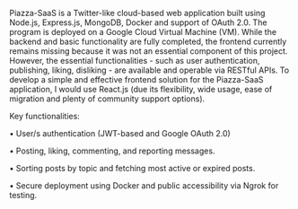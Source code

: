 Piazza-SaaS is a Twitter-like cloud-based web application built using Node.js, Express.js, MongoDB,
Docker and support of OAuth 2.0. The program is deployed on a Google Cloud Virtual
Machine (VM). While the backend and basic functionality are fully completed, the frontend
currently remains missing because it was not an essential component of this project.
However, the essential functionalities - such as user authentication, publishing, liking,
disliking - are available and operable via RESTful APIs. To develop a simple and effective
frontend solution for the Piazza-SaaS application, I would use React.js (due its flexibility,
wide usage, ease of migration and plenty of community support options).

Key functionalities:

• User/s authentication (JWT-based and Google OAuth 2.0)

• Posting, liking, commenting, and reporting messages.

• Sorting posts by topic and fetching most active or expired posts.

• Secure deployment using Docker and public accessibility via Ngrok for testing.
